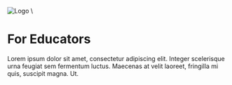 ![Logo](https://avatars.githubusercontent.com/u/86890740?s=200&v=4.png) \
# For Educators

Lorem ipsum dolor sit amet, consectetur adipiscing elit. Integer scelerisque urna feugiat sem fermentum luctus. Maecenas at velit laoreet, fringilla mi quis, suscipit magna. Ut. 
